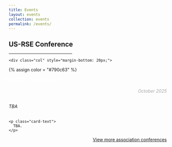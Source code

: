 ```yaml
---
title: Events
layout: events
collection: events
permalink: /events/
---
```


<section id="conference" class="taxonomy__section">
    <h2>US-RSE Conference</h2>
    <hr style="width:40%" />

<div class="row">

    <div class="col" style="margin-bottom: 20px;">
<div class="card h-100" id="usrse24">
  <a href="{{ site.baseurl }}/usrse25/" class="stretched-link">
  </a>
  
  {% assign color = "#790c63" %}

  <div class="card-header" style="background-color: {{ color }};">
      <div class="col-sm-8">
        <h5 style="margin: 0px -15px; color: rgb(255, 255, 255)">
          USRSE'25: Philadelphia, PA
        </h5>
      </div>
      <div class="col-xs-4 float-right">
        <h6 style="text-align: right; color: rgb(168, 168, 168)">
          October 2025
        </h6>
      </div>
  </div>
  <div class="card-body">
    <h6 class="card-subtitle mb-2">
    TBA
    </h6>
    
    <p class="card-text">
      TBA. 
    </p>

  </div>
</div>
</div>
</div>

<div class="row">
<div class="col-md-12">
<a type="button" style="float:right" class="btn btn-sm btn-warning" href="{{ site.baseurl }}/events/conference">View more association conferences</a>
</div>
</div>
</section>
